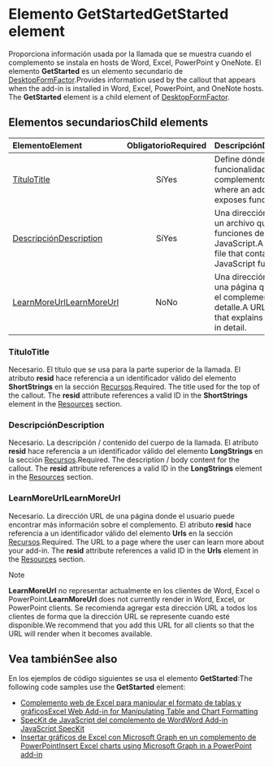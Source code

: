 # <a name="getstarted-element"></a><span data-ttu-id="e0a9c-101">Elemento GetStarted</span><span class="sxs-lookup"><span data-stu-id="e0a9c-101">GetStarted element</span></span>

<span data-ttu-id="e0a9c-p101">Proporciona información usada por la llamada que se muestra cuando el complemento se instala en hosts de Word, Excel, PowerPoint y OneNote. El elemento **GetStarted** es un elemento secundario de [DesktopFormFactor](desktopformfactor.md).</span><span class="sxs-lookup"><span data-stu-id="e0a9c-p101">Provides information used by the callout that appears when the add-in is installed in Word, Excel, PowerPoint, and OneNote hosts. The **GetStarted** element is a child element of [DesktopFormFactor](desktopformfactor.md).</span></span>

## <a name="child-elements"></a><span data-ttu-id="e0a9c-104">Elementos secundarios</span><span class="sxs-lookup"><span data-stu-id="e0a9c-104">Child elements</span></span>

| <span data-ttu-id="e0a9c-105">Elemento</span><span class="sxs-lookup"><span data-stu-id="e0a9c-105">Element</span></span>                       | <span data-ttu-id="e0a9c-106">Obligatorio</span><span class="sxs-lookup"><span data-stu-id="e0a9c-106">Required</span></span> | <span data-ttu-id="e0a9c-107">Descripción</span><span class="sxs-lookup"><span data-stu-id="e0a9c-107">Description</span></span>                                        |
|:------------------------------|:--------:|:---------------------------------------------------|
| [<span data-ttu-id="e0a9c-108">Título</span><span class="sxs-lookup"><span data-stu-id="e0a9c-108">Title</span></span>](#title)               | <span data-ttu-id="e0a9c-109">Sí</span><span class="sxs-lookup"><span data-stu-id="e0a9c-109">Yes</span></span>      | <span data-ttu-id="e0a9c-110">Define dónde expone su funcionalidad un complemento.</span><span class="sxs-lookup"><span data-stu-id="e0a9c-110">Defines where an add-in exposes functionality.</span></span>     |
| [<span data-ttu-id="e0a9c-111">Descripción</span><span class="sxs-lookup"><span data-stu-id="e0a9c-111">Description</span></span>](#description)   | <span data-ttu-id="e0a9c-112">Sí</span><span class="sxs-lookup"><span data-stu-id="e0a9c-112">Yes</span></span>      | <span data-ttu-id="e0a9c-113">Una dirección URL de un archivo que contiene funciones de JavaScript.</span><span class="sxs-lookup"><span data-stu-id="e0a9c-113">A URL to a file that contains JavaScript functions.</span></span>|
| [<span data-ttu-id="e0a9c-114">LearnMoreUrl</span><span class="sxs-lookup"><span data-stu-id="e0a9c-114">LearnMoreUrl</span></span>](#learnmoreurl) | <span data-ttu-id="e0a9c-115">No</span><span class="sxs-lookup"><span data-stu-id="e0a9c-115">No</span></span>       | <span data-ttu-id="e0a9c-116">Una dirección URL de una página que explica el complemento en detalle.</span><span class="sxs-lookup"><span data-stu-id="e0a9c-116">A URL to a page that explains the add-in in detail.</span></span>   |

### <a name="title"></a><span data-ttu-id="e0a9c-117">Título</span><span class="sxs-lookup"><span data-stu-id="e0a9c-117">Title</span></span> 

<span data-ttu-id="e0a9c-p102">Necesario. El título que se usa para la parte superior de la llamada. El atributo **resid** hace referencia a un identificador válido del elemento **ShortStrings** en la sección [Recursos](resources.md).</span><span class="sxs-lookup"><span data-stu-id="e0a9c-p102">Required. The title used for the top of the callout. The **resid** attribute references a valid ID in the **ShortStrings** element in the [Resources](resources.md) section.</span></span>

### <a name="description"></a><span data-ttu-id="e0a9c-121">Descripción</span><span class="sxs-lookup"><span data-stu-id="e0a9c-121">Description</span></span>

<span data-ttu-id="e0a9c-p103">Necesario. La descripción / contenido del cuerpo de la llamada. El atributo **resid** hace referencia a un identificador válido del elemento **LongStrings** en la sección [Recursos](resources.md).</span><span class="sxs-lookup"><span data-stu-id="e0a9c-p103">Required. The description / body content for the callout. The **resid** attribute references a valid ID in the **LongStrings** element in the [Resources](resources.md) section.</span></span>

### <a name="learnmoreurl"></a><span data-ttu-id="e0a9c-125">LearnMoreUrl</span><span class="sxs-lookup"><span data-stu-id="e0a9c-125">LearnMoreUrl</span></span>

<span data-ttu-id="e0a9c-p104">Necesario. La dirección URL de una página donde el usuario puede encontrar más información sobre el complemento. El atributo **resid** hace referencia a un identificador válido del elemento **Urls** en la sección [Recursos](resources.md).</span><span class="sxs-lookup"><span data-stu-id="e0a9c-p104">Required. The URL to a page where the user can learn more about your add-in. The **resid** attribute references a valid ID in the **Urls** element in the [Resources](resources.md) section.</span></span>

> [!NOTE]
> <span data-ttu-id="e0a9c-129">**LearnMoreUrl** no representar actualmente en los clientes de Word, Excel o PowerPoint.</span><span class="sxs-lookup"><span data-stu-id="e0a9c-129">**LearnMoreUrl** does not currently render in Word, Excel, or PowerPoint clients.</span></span> <span data-ttu-id="e0a9c-130">Se recomienda agregar esta dirección URL a todos los clientes de forma que la dirección URL se represente cuando esté disponible.</span><span class="sxs-lookup"><span data-stu-id="e0a9c-130">We recommend that you add this URL for all clients so that the URL will render when it becomes available.</span></span> 

## <a name="see-also"></a><span data-ttu-id="e0a9c-131">Vea también</span><span class="sxs-lookup"><span data-stu-id="e0a9c-131">See also</span></span>

<span data-ttu-id="e0a9c-132">En los ejemplos de código siguientes se usa el elemento **GetStarted**:</span><span class="sxs-lookup"><span data-stu-id="e0a9c-132">The following code samples use the **GetStarted** element:</span></span>

* [<span data-ttu-id="e0a9c-133">Complemento web de Excel para manipular el formato de tablas y gráficos</span><span class="sxs-lookup"><span data-stu-id="e0a9c-133">Excel Web Add-in for Manipulating Table and Chart Formatting</span></span>](https://github.com/OfficeDev/Excel-Add-in-JavaScript-SalesTracker)
* [<span data-ttu-id="e0a9c-134">SpecKit de JavaScript del complemento de Word</span><span class="sxs-lookup"><span data-stu-id="e0a9c-134">Word Add-in JavaScript SpecKit</span></span>](https://github.com/OfficeDev/Word-Add-in-JS-SpecKit)
* [<span data-ttu-id="e0a9c-135">Insertar gráficos de Excel con Microsoft Graph en un complemento de PowerPoint</span><span class="sxs-lookup"><span data-stu-id="e0a9c-135">Insert Excel charts using Microsoft Graph in a PowerPoint add-in</span></span>](https://github.com/OfficeDev/PowerPoint-Add-in-Microsoft-Graph-ASPNET-InsertChart)
